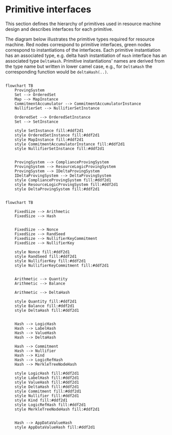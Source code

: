 # Primitive interfaces

This section defines the hierarchy of primitives used in resource machine design and describes interfaces for each primitive. 

The diagram below illustrates the primitive types required for resource machine. Red nodes correspond to primitive interfaces, green nodes correspond to instantiations of the interfaces. Each primitive instantiation has an associated type, e.g. delta hash instantiation of `Hash` interface has an associated type `DeltaHash`. Primitive instantiations' names are derived from the type name but written in lower camel case, e.g., for `DeltaHash` the corresponding function would be `deltaHash(..)`.


``` mermaid

flowchart TB
    ProvingSystem
    Set --> OrderedSet
    Map --> MapInstance
    CommitmentAccumulator --> CommitmentAccumulatorInstance
    NullifierSet --> NullifierSetInstance

    OrderedSet --> OrderedSetInstance
    Set --> SetInstance

    style SetInstance fill:#ddf2d1
    style OrderedSetInstance fill:#ddf2d1
    style MapInstance fill:#ddf2d1
    style CommitmentAccumulatorInstance fill:#ddf2d1
    style NullifierSetInstance fill:#ddf2d1


    ProvingSystem --> ComplianceProvingSystem
    ProvingSystem --> ResourceLogicProvingSystem
    ProvingSystem --> IDeltaProvingSystem
    IDeltaProvingSystem --> DeltaProvingSystem
    style ComplianceProvingSystem fill:#ddf2d1
    style ResourceLogicProvingSystem fill:#ddf2d1
    style DeltaProvingSystem fill:#ddf2d1
```

``` mermaid

flowchart TB

    FixedSize --> Arithmetic
    FixedSize --> Hash


    FixedSize --> Nonce
    FixedSize --> RandSeed
    FixedSize --> NullifierKeyCommitment
    FixedSize --> NullifierKey

    style Nonce fill:#ddf2d1
    style RandSeed fill:#ddf2d1
    style NullifierKey fill:#ddf2d1
    style NullifierKeyCommitment fill:#ddf2d1


    Arithmetic --> Quantity
    Arithmetic --> Balance

    Arithmetic --> DeltaHash

    style Quantity fill:#ddf2d1
    style Balance fill:#ddf2d1
    style DeltaHash fill:#ddf2d1


    Hash --> LogicHash
    Hash --> LabelHash
    Hash --> ValueHash
    Hash --> DeltaHash

    Hash --> Commitment
    Hash --> Nullifier
    Hash --> Kind
    Hash --> LogicRefHash
    Hash --> MerkleTreeNodeHash

    style LogicHash fill:#ddf2d1
    style LabelHash fill:#ddf2d1
    style ValueHash fill:#ddf2d1
    style DeltaHash fill:#ddf2d1
    style Commitment fill:#ddf2d1
    style Nullifier fill:#ddf2d1
    style Kind fill:#ddf2d1
    style LogicRefHash fill:#ddf2d1
    style MerkleTreeNodeHash fill:#ddf2d1


    Hash --> AppDataValueHash
    style AppDataValueHash fill:#ddf2d1

```